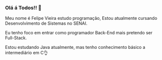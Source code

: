 ### Olá á Todos!! 🖖

Meu nome é Felipe Vieira estudo programação,
Estou atualmente cursando Desenvolvimento de Sistemas no SENAI.

Eu tenho foco em entrar como programador Back-End mais pretendo ser Full-Stack.

Estou estudando Java atualmente, mas tenho conhecimento básico a intermediário em C👌
